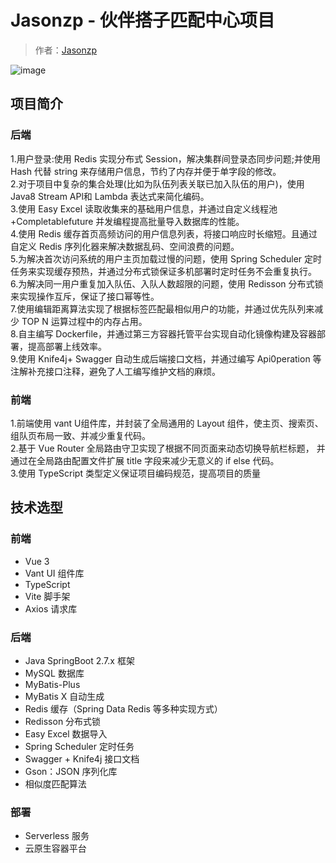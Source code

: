 # Jasonzp - 伙伴搭子匹配中心项目

> 作者：[Jasonzp](https://github.com/Jasonzp)

![image](https://github.com/user-attachments/assets/2d58aed8-a65a-496c-ba83-2c6b94894888)



## 项目简介

### 后端
1.用户登录:使用 Redis 实现分布式 Session，解决集群间登录态同步问题;并使用 Hash 代替 string 来存储用户信息，节约了内存并便于单字段的修改。  
2.对于项目中复杂的集合处理(比如为队伍列表关联已加入队伍的用户)，使用 Java8 Stream APl和 Lambda 表达式来简化编码。  
3.使用 Easy Excel 读取收集来的基础用户信息，并通过自定义线程池+Completablefuture 并发编程提高批量导入数据库的性能。   
4.使用 Redis 缓存首页高频访问的用户信息列表，将接口响应时长缩短。且通过自定义 Redis 序列化器来解决数据乱码、空间浪费的问题。  
5.为解决首次访问系统的用户主页加载过慢的问题，使用 Spring Scheduler 定时任务来实现缓存预热，并通过分布式锁保证多机部署时定时任务不会重复执行。  
6.为解决同一用户重复加入队伍、入队人数超限的问题，使用 Redisson 分布式锁来实现操作互斥，保证了接口幂等性。  
7.使用编辑距离算法实现了根据标签匹配最相似用户的功能，并通过优先队列来减少 TOP N 运算过程中的内存占用。  
8.自主编写 Dockerfile，并通过第三方容器托管平台实现自动化镜像构建及容器部署，提高部署上线效率。  
9.使用 Knife4j+ Swagger 自动生成后端接口文档，并通过编写 Api0peration 等注解补充接口注释，避免了人工编写维护文档的麻烦。
### 前端
1.前端使用 vant U组件库，并封装了全局通用的 Layout 组件，使主页、搜索页、组队页布局一致、并减少重复代码。  
2.基于 Vue Router 全局路由守卫实现了根据不同页面来动态切换导航栏标题， 并通过在全局路由配置文件扩展 title 字段来减少无意义的 if else 代码。  
3.使用 TypeScript 类型定义保证项目编码规范，提高项目的质量



## 技术选型

### 前端

- Vue 3
- Vant UI 组件库
- TypeScript
- Vite 脚手架
- Axios 请求库



### 后端

- Java SpringBoot 2.7.x 框架
- MySQL 数据库
- MyBatis-Plus
- MyBatis X 自动生成
- Redis 缓存（Spring Data Redis 等多种实现方式）
- Redisson 分布式锁
- Easy Excel 数据导入
- Spring Scheduler 定时任务
- Swagger + Knife4j 接口文档
- Gson：JSON 序列化库
- 相似度匹配算法



### 部署

- Serverless 服务
- 云原生容器平台

